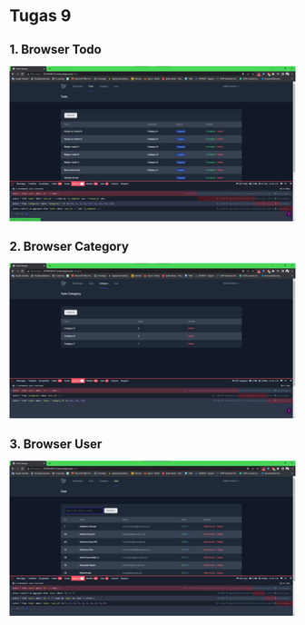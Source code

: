# Tugas 9

## 1. Browser Todo

![Alt text](screenshot\tugas9\Screenshot_Browser_Todo.png)

## 2. Browser Category

![Alt text](screenshot\tugas9\Screenshot_Browser_Category.png)

## 3. Browser User

![Alt text](screenshot\tugas9\Screenshot_Browser_User.png)
